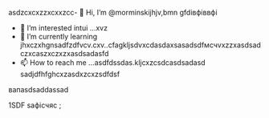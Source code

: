  asdzcxcxzzxcxxzcc- 👋 Hi, I’m @morminskijhjv,bmn gfdівфіввфі
- 👀 I’m interested intui ...xvz
- 🌱 I’m currently learning jhxczxhgnsadfzdfvcv.cxv..cfagkljsdvxcdasdaxsasadsdfмсчvxzzxasdsadczxcaszxczxzxasdsadasfd
- 📫 How to reach me ...asdfdssdas.kljcxzcsdcasdsadasd
sadjdfhfghcxzasdxzcxzsdfdsf
<!---vxcasdfasdfkhjbasddgfhdgfhcxzxcvcxsdf
morminskij/morminskij is a ✨ specialxфівіфвsa ✨ gbfrezpository becaughasdzxcjfhsecaitsx `README.mdіфвіфвфівіф` (this file) appears on your GitHub profile.sdfdsfdsfвфаasd
You can click the Preview link to take a look at your changes.смиfdgvcxcx
--->вапasdsaddassad
1SDF
saфісчяс
;
